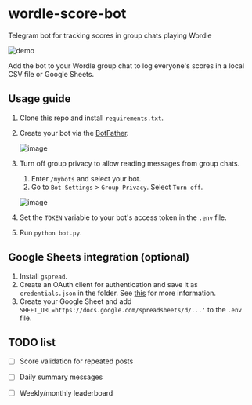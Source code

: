 # wordle-score-bot
Telegram bot for tracking scores in group chats playing Wordle

![demo](https://user-images.githubusercontent.com/13794421/152672850-daf0866d-312b-4f78-8238-68e9241a0ded.gif)

Add the bot to your Wordle group chat to log everyone's scores in a local CSV file or Google Sheets.

## Usage guide

1. Clone this repo and install `requirements.txt`.
2. Create your bot via the [BotFather](https://core.telegram.org/bots#6-botfather).

    ![image](https://user-images.githubusercontent.com/13794421/152684527-775f284f-923f-4555-93d9-4cbc1a617fec.png)
    
3. Turn off group privacy to allow reading messages from group chats.

   1. Enter `/mybots` and select your bot.
   2. Go to `Bot Settings` > `Group Privacy`. Select `Turn off`.

   ![image](https://user-images.githubusercontent.com/13794421/152685053-5a14ccf5-1320-470c-b8a3-354d21732854.png)

4. Set the `TOKEN` variable to your bot's access token in the `.env` file.
5. Run `python bot.py`.

## Google Sheets integration (optional)

1. Install `gspread`.
2. Create an OAuth client for authentication and save it as `credentials.json` in the folder. See [this](https://docs.gspread.org/en/latest/oauth2.html#for-end-users-using-oauth-client-id) for more information.
3. Create your Google Sheet and add `SHEET_URL=https://docs.google.com/spreadsheets/d/...'` to the `.env` file.

## TODO list

- [ ] Score validation for repeated posts
- [ ] Daily summary messages
- [ ] Weekly/monthly leaderboard

